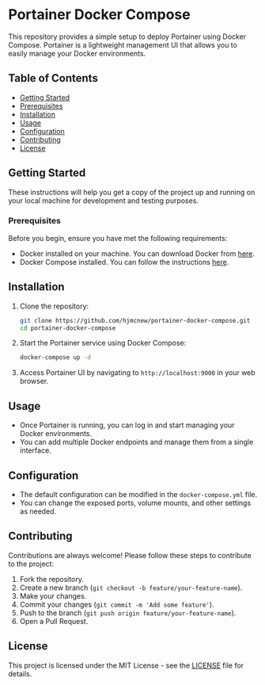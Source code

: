# Portainer Docker Compose

This repository provides a simple setup to deploy Portainer using Docker Compose. Portainer is a lightweight management UI that allows you to easily manage your Docker environments.

## Table of Contents

- [Getting Started](#getting-started)
- [Prerequisites](#prerequisites)
- [Installation](#installation)
- [Usage](#usage)
- [Configuration](#configuration)
- [Contributing](#contributing)
- [License](#license)

## Getting Started

These instructions will help you get a copy of the project up and running on your local machine for development and testing purposes.

### Prerequisites

Before you begin, ensure you have met the following requirements:
- Docker installed on your machine. You can download Docker from [here](https://www.docker.com/products/docker-desktop).
- Docker Compose installed. You can follow the instructions [here](https://docs.docker.com/compose/install/).

## Installation

1. Clone the repository:

    ```sh
    git clone https://github.com/hjmcnew/portainer-docker-compose.git
    cd portainer-docker-compose
    ```

2. Start the Portainer service using Docker Compose:

    ```sh
    docker-compose up -d
    ```

3. Access Portainer UI by navigating to `http://localhost:9000` in your web browser.

## Usage

- Once Portainer is running, you can log in and start managing your Docker environments.
- You can add multiple Docker endpoints and manage them from a single interface.

## Configuration

- The default configuration can be modified in the `docker-compose.yml` file.
- You can change the exposed ports, volume mounts, and other settings as needed.

## Contributing

Contributions are always welcome! Please follow these steps to contribute to the project:

1. Fork the repository.
2. Create a new branch (`git checkout -b feature/your-feature-name`).
3. Make your changes.
4. Commit your changes (`git commit -m 'Add some feature'`).
5. Push to the branch (`git push origin feature/your-feature-name`).
6. Open a Pull Request.

## License

This project is licensed under the MIT License - see the [LICENSE](LICENSE) file for details.
